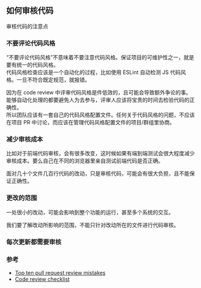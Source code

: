 ## 如何审核代码

审核代码的注意点

### 不要评论代码风格

“不要评论代码风格”不意味着不要注意代码风格。保证项目的可维护性之一，就是要有统一的代码风格。  
代码风格检查应该是一个自动化的过程，比如使用 ESLint 自动检测 JS 代码风格。一旦不符合既定规范，就报错。

因为在 code review 中评审代码风格是件低效的，且可能会导致额外争论的事。  
能够自动化处理的都要避免人为去参与，评审人应该将宝贵的时间去检验代码的正确性。  
所以团队应该有一套自己的代码风格配置文件。任何关于代码风格的问题，不应该在项目 PR 中讨论，而应该在管理代码风格配置文件的项目/群组里协商。

### 减少审核成本

比如对于前端代码审核，会有很多改变，这时候如果有端到端测试会很大程度减少审核成本。要么自己在不同的浏览器里亲自测试前端代码是否正确。

面对几十个文件几百行代码的改动，只是审核代码，可能会有很大负担，且不能保证正确性。

### 更改的范围

一处很小的改动，可能会影响到整个功能的运行，甚至多个系统的交互。

我们要了解改动所影响的范围，不能只针对改动所在的文件进行代码审核。

### 每次更新都需要审核

### 参考

- [Top ten pull request review mistakes](https://blog.scottnonnenberg.com/top-ten-pull-request-review-mistakes)
- [Code review checklist](http://ana-balica.github.io/2017/02/21/code-review-checklist)
